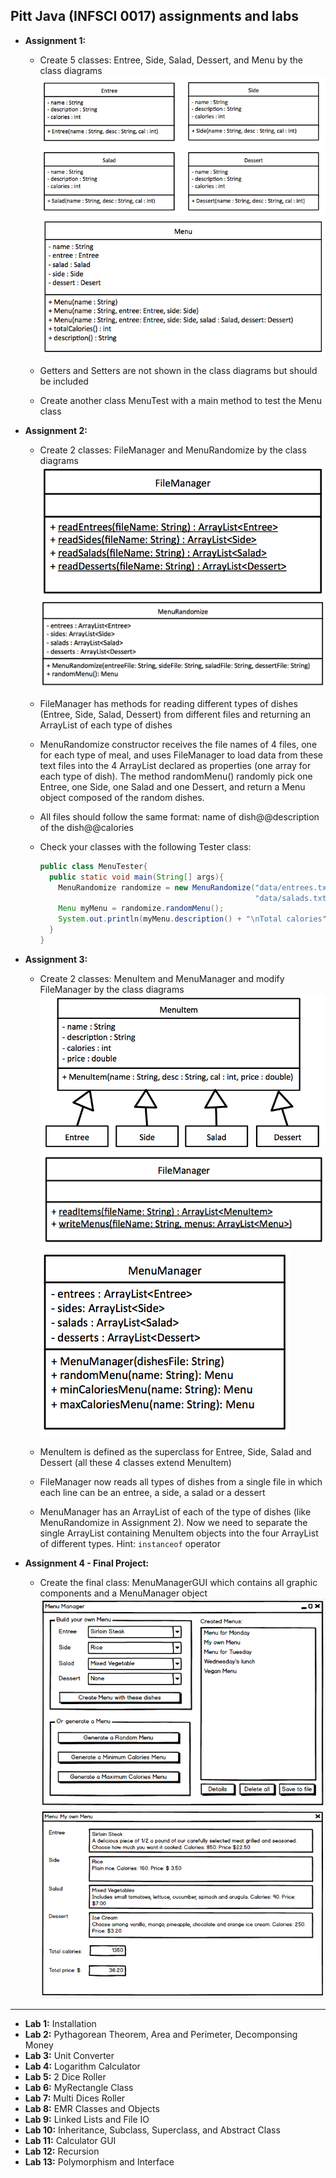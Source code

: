 ## Pitt Java (INFSCI 0017) assignments and labs

- **Assignment 1:**
  - Create 5 classes: Entree, Side, Salad, Dessert, and Menu by the class diagrams
  ![Image](INFSCI0017/images/hw1-1.png)
  ![Image](INFSCI0017/images/hw1-2.png)
  
  - Getters and Setters are not shown in the class diagrams but should be included
  - Create another class MenuTest with a main method to test the Menu class

- **Assignment 2:**
  - Create 2 classes: FileManager and MenuRandomize by the class diagrams
  ![Image](INFSCI0017/images/hw2-1.png)
  ![Image](INFSCI0017/images/hw2-2.png)
  
  - FileManager has methods for reading different types of dishes (Entree, Side, Salad, Dessert) from different files and returning an ArrayList of each type of dishes
  - MenuRandomize constructor receives the file names of 4 files, one for each type of meal, and uses FileManager to load data from these text files into the 4 ArrayList declared as properties (one array for each type of dish). The method randomMenu() randomly pick one Entree, one Side, one Salad and one Dessert, and return a Menu object composed of the random dishes.
  - All files should follow the same format: name of dish@@description of the dish@@calories
  - Check your classes with the following Tester class:
    ```java
    public class MenuTester{
      public static void main(String[] args){
        MenuRandomize randomize = new MenuRandomize("data/entrees.txt", "data/sides.txt",
                                                    "data/salads.txt", "data/desserts.txt");
        Menu myMenu = randomize.randomMenu();
        System.out.println(myMenu.description() + "\nTotal calories" + myMenu.totalCalories());
      }
    }
    ```

- **Assignment 3:**
  - Create 2 classes: MenuItem and MenuManager and modify FileManager by the class diagrams
  ![Image](INFSCI0017/images/hw3-1.png)
  ![Image](INFSCI0017/images/hw3-2.png)
  ![Image](INFSCI0017/images/hw3-3.png)
  
  - MenuItem is defined as the superclass for Entree, Side, Salad and Dessert (all these 4 classes extend MenuItem)
  - FileManager now reads all types of dishes from a single file in which each line can be an entree, a side, a salad or a dessert
  - MenuManager has an ArrayList of each of the type of dishes (like MenuRandomize in Assignment 2). Now we need to separate the single ArrayList containing MenuItem objects into the four ArrayList of different types. Hint: ```instanceof``` operator

- **Assignment 4 - Final Project:**
  - Create the final class: MenuManagerGUI which contains all graphic components and a MenuManager object
  ![Image](INFSCI0017/images/hw4-1.png)
  ![Image](INFSCI0017/images/hw4-2.png)

---

- **Lab 1:** Installation
- **Lab 2:** Pythagorean Theorem, Area and Perimeter, Decomponsing Money
- **Lab 3:** Unit Converter
- **Lab 4:** Logarithm Calculator
- **Lab 5:** 2 Dice Roller
- **Lab 6:** MyRectangle Class
- **Lab 7:** Multi Dices Roller
- **Lab 8:** EMR Classes and Objects
- **Lab 9:** Linked Lists and File IO
- **Lab 10:** Inheritance, Subclass, Superclass, and Abstract Class
- **Lab 11:** Calculator GUI
- **Lab 12:** Recursion
- **Lab 13:** Polymorphism and Interface
